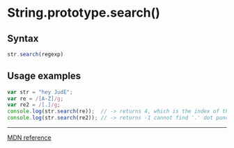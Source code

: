 # String.prototype.search()

## Syntax

```js
str.search(regexp)
```

## Usage examples

```js
var str = "hey JudE";
var re = /[A-Z]/g;
var re2 = /[.]/g;
console.log(str.search(re));  // -> returns 4, which is the index of the first capital letter "J"
console.log(str.search(re2)); // -> returns -1 cannot find '.' dot punctuation
```

---

[MDN reference](https://developer.mozilla.org/en-US/docs/Web/JavaScript/Reference/Global_Objects/String/search)
